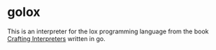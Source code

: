 # golox
This is an interpreter for the lox programming language from the book [Crafting Interpreters](craftinginterpreters.com) written in go.
